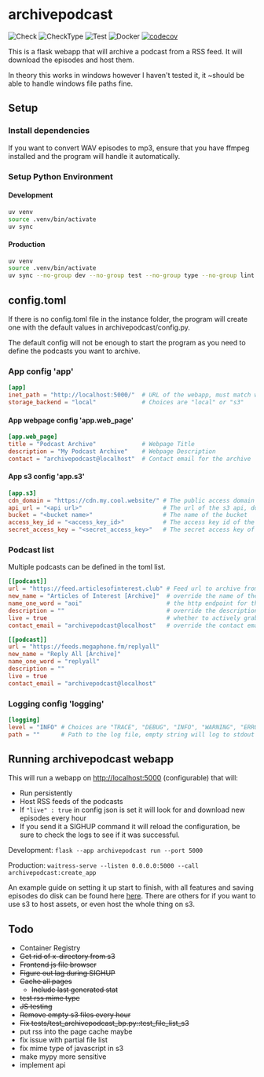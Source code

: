 # archivepodcast

![Check](https://github.com/kism/archivepodcast/actions/workflows/check.yml/badge.svg)
![CheckType](https://github.com/kism/archivepodcast/actions/workflows/check_types.yml/badge.svg)
![Test](https://github.com/kism/archivepodcast/actions/workflows/test.yml/badge.svg)
![Docker](https://github.com/kism/archivepodcast/actions/workflows/docker.yml/badge.svg)
[![codecov](https://codecov.io/gh/kism/archivepodcast/graph/badge.svg?token=FPGDA0ODT7)](https://codecov.io/gh/kism/archivepodcast)

This is a flask webapp that will archive a podcast from a RSS feed. It will download the episodes and host them.

In theory this works in windows however I haven't tested it, it ~should be able to handle windows file paths fine.

## Setup

### Install dependencies

If you want to convert WAV episodes to mp3, ensure that you have ffmpeg installed and the program will handle it automatically.

### Setup Python Environment

#### Development

```bash
uv venv
source .venv/bin/activate
uv sync
```

#### Production

```bash
uv venv
source .venv/bin/activate
uv sync --no-group dev --no-group test --no-group type --no-group lint
```

## config.toml

If there is no config.toml file in the instance folder, the program will create one with the default values in archivepodcast/config.py.

The default config will not be enough to start the program as you need to define the podcasts you want to archive.

### App config 'app'

```toml
[app]
inet_path = "http://localhost:5000/"  # URL of the webapp, must match what users connect to
storage_backend = "local"             # Choices are "local" or "s3"
```

#### App webpage config 'app.web_page'

```toml
[app.web_page]
title = "Podcast Archive"             # Webpage Title
description = "My Podcast Archive"    # Webpage Description
contact = "archivepodcast@localhost"  # Contact email for the archive
```

#### App s3 config 'app.s3'

```toml
[app.s3]
cdn_domain = "https://cdn.my.cool.website/" # The public access domain of your s3 bucket
api_url = "<api url>"                       # The url of the s3 api, doesn't have to be amazon s3, cloudflare r2 is cheaper
bucket = "<bucket name>"                    # The name of the bucket
access_key_id = "<access_key_id>"           # The access key id of the s3 bucket
secret_access_key = "<secret_access_key>"   # The secret access key of the s3 bucket
```

### Podcast list

Multiple podcasts can be defined in the toml list.

```toml
[[podcast]]
url = "https://feed.articlesofinterest.club" # Feed url to archive from
new_name = "Articles of Interest [Archive]"  # override the name of the podcast. Empty string uses original
name_one_word = "aoi"                        # the http endpoint for the feed: /rss/<name_one_word>
description = ""                             # override the description of the podcast. Empty string uses original
live = true                                  # whether to actively grab new episodes, or just serve the archive
contact_email = "archivepodcast@localhost"   # override the contact email of the podcast

[[podcast]]
url = "https://feeds.megaphone.fm/replyall"
new_name = "Reply All [Archive]"
name_one_word = "replyall"
description = ""
live = true
contact_email = "archivepodcast@localhost"
```

### Logging config 'logging'

```toml
[logging]
level = "INFO" # Choices are "TRACE", "DEBUG", "INFO", "WARNING", "ERROR", "CRITICAL"
path = ""      # Path to the log file, empty string will log to stdout
```

## Running archivepodcast webapp

This will run a webapp on <http://localhost:5000> (configurable) that will:

- Run persistently
- Host RSS feeds of the podcasts
- If `"live" : true` in config json is set it will look for and download new episodes every hour
- If you send it a SIGHUP command it will reload the configuration, be sure to check the logs to see if it was successful.

Development: `flask --app archivepodcast run --port 5000`

Production: `waitress-serve --listen 0.0.0.0:5000 --call archivepodcast:create_app`

An example guide on setting it up start to finish, with all features and saving episodes do disk can be found here [here](README_local.md). There are others for if you want to use s3 to host assets, or even host the whole thing on s3.

## Todo

- Container Registry
- ~~Get rid of x-directory from s3~~
- ~~Frontend js file browser~~
- ~~Figure out lag during SIGHUP~~
- ~~Cache all pages~~
  - ~~Include last generated stat~~
- ~~test rss mime type~~
- ~~JS testing~~
- ~~Remove empty s3 files every hour~~
- ~~Fix tests/test_archivepodcast_bp.py::test_file_list_s3~~
- put rss into the page cache maybe
- fix issue with partial file list
- fix mime type of javascript in s3
- make mypy more sensitive
- implement api
